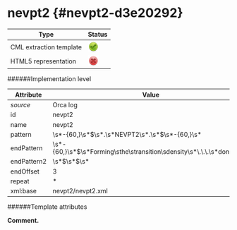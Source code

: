 # nevpt2 {#nevpt2-d3e20292}


| Type                                                                                                                                                | Status                                                                                                                                              |
|----|----|
| CML extraction template                                                                                                                             | ![](/imgs/Total.png)                                                                                                                                |
| HTML5 representation                                                                                                                                | ![](/imgs/None.png)                                                                                                                                 |

######Implementation level

| Attribute                                                                                                                                           | Value                                                                                                                                               |
|----|----|
| *source*                                                                                                                                            | Orca log                                                                                                                                            |
| id                                                                                                                                                  | nevpt2                                                                                                                                              |
| name                                                                                                                                                | nevpt2                                                                                                                                              |
| pattern                                                                                                                                             | \\s\*-{60,}\\s\*\$\\s\*.\\s\*NEVPT2\\s\*.\\s\*\$\\s\*-{60,}\\s\*                                                                                    |
| endPattern                                                                                                                                          | \\s\*-{60,}\\s\*\$\\s\*Forming\\sthe\\stransition\\sdensity\\s\*\\.\\.\\.\\s\*done\\sin.\*                                                          |
| endPattern2                                                                                                                                         | \\s\*\$\\s\*\$\\s\*                                                                                                                                 |
| endOffset                                                                                                                                           | 3                                                                                                                                                   |
| repeat                                                                                                                                              | \*                                                                                                                                                  |
| xml:base                                                                                                                                            | nevpt2/nevpt2.xml                                                                                                                                   |

######Template attributes

**Comment.**


